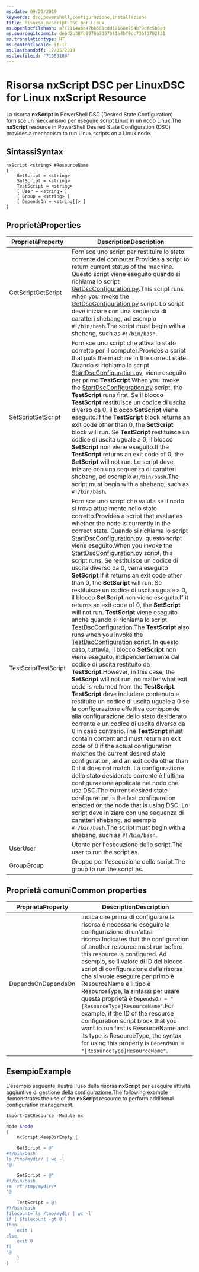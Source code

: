 ```yaml
---
ms.date: 09/20/2019
keywords: dsc,powershell,configurazione,installazione
title: Risorsa nxScript DSC per Linux
ms.openlocfilehash: a7f2114aba47bb581cdd19168e784b79dfc5b6ad
ms.sourcegitcommit: debd2b38fb8070a7357bf1a4bf9cc736f3702f31
ms.translationtype: HT
ms.contentlocale: it-IT
ms.lasthandoff: 12/05/2019
ms.locfileid: "71953188"
---
```

# <a name="dsc-for-linux-nxscript-resource"></a><span data-ttu-id="7f6a2-103">Risorsa nxScript DSC per Linux</span><span class="sxs-lookup"><span data-stu-id="7f6a2-103">DSC for Linux nxScript Resource</span></span>

<span data-ttu-id="7f6a2-104">La risorsa **nxScript** in PowerShell DSC (Desired State Configuration) fornisce un meccanismo per eseguire script Linux in un nodo Linux.</span><span class="sxs-lookup"><span data-stu-id="7f6a2-104">The **nxScript** resource in PowerShell Desired State Configuration (DSC) provides a mechanism to run Linux scripts on a Linux node.</span></span>

## <a name="syntax"></a><span data-ttu-id="7f6a2-105">Sintassi</span><span class="sxs-lookup"><span data-stu-id="7f6a2-105">Syntax</span></span>

```Syntax
nxScript <string> #ResourceName
{
    GetScript = <string>
    SetScript = <string>
    TestScript = <string>
    [ User = <string> ]
    [ Group = <string> ]
    [ DependsOn = <string[]> ]
}
```

## <a name="properties"></a><span data-ttu-id="7f6a2-106">Proprietà</span><span class="sxs-lookup"><span data-stu-id="7f6a2-106">Properties</span></span>

|<span data-ttu-id="7f6a2-107">Proprietà</span><span class="sxs-lookup"><span data-stu-id="7f6a2-107">Property</span></span> |<span data-ttu-id="7f6a2-108">Description</span><span class="sxs-lookup"><span data-stu-id="7f6a2-108">Description</span></span> |
|---|---|
|<span data-ttu-id="7f6a2-109">GetScript</span><span class="sxs-lookup"><span data-stu-id="7f6a2-109">GetScript</span></span> |<span data-ttu-id="7f6a2-110">Fornisce uno script per restituire lo stato corrente del computer.</span><span class="sxs-lookup"><span data-stu-id="7f6a2-110">Provides a script to return current status of the machine.</span></span> <span data-ttu-id="7f6a2-111">Questo script viene eseguito quando si richiama lo script [GetDscConfiguration.py](https://github.com/Microsoft/PowerShell-DSC-for-Linux#performing-dsc-operations-from-the-linux-computer).</span><span class="sxs-lookup"><span data-stu-id="7f6a2-111">This script runs when you invoke the [GetDscConfiguration.py](https://github.com/Microsoft/PowerShell-DSC-for-Linux#performing-dsc-operations-from-the-linux-computer) script.</span></span> <span data-ttu-id="7f6a2-112">Lo script deve iniziare con una sequenza di caratteri shebang, ad esempio `#!/bin/bash`.</span><span class="sxs-lookup"><span data-stu-id="7f6a2-112">The script must begin with a shebang, such as `#!/bin/bash`.</span></span> |
|<span data-ttu-id="7f6a2-113">SetScript</span><span class="sxs-lookup"><span data-stu-id="7f6a2-113">SetScript</span></span> |<span data-ttu-id="7f6a2-114">Fornisce uno script che attiva lo stato corretto per il computer.</span><span class="sxs-lookup"><span data-stu-id="7f6a2-114">Provides a script that puts the machine in the correct state.</span></span> <span data-ttu-id="7f6a2-115">Quando si richiama lo script [StartDscConfiguration.py](https://github.com/Microsoft/PowerShell-DSC-for-Linux#performing-dsc-operations-from-the-linux-computer), viene eseguito per primo **TestScript**.</span><span class="sxs-lookup"><span data-stu-id="7f6a2-115">When you invoke the [StartDscConfiguration.py](https://github.com/Microsoft/PowerShell-DSC-for-Linux#performing-dsc-operations-from-the-linux-computer) script, the **TestScript** runs first.</span></span> <span data-ttu-id="7f6a2-116">Se il blocco **TestScript** restituisce un codice di uscita diverso da 0, il blocco **SetScript** viene eseguito.</span><span class="sxs-lookup"><span data-stu-id="7f6a2-116">If the **TestScript** block returns an exit code other than 0, the **SetScript** block will run.</span></span> <span data-ttu-id="7f6a2-117">Se **TestScript** restituisce un codice di uscita uguale a 0, il blocco **SetScript** non viene eseguito.</span><span class="sxs-lookup"><span data-stu-id="7f6a2-117">If the **TestScript** returns an exit code of 0, the **SetScript** will not run.</span></span> <span data-ttu-id="7f6a2-118">Lo script deve iniziare con una sequenza di caratteri shebang, ad esempio `#!/bin/bash`.</span><span class="sxs-lookup"><span data-stu-id="7f6a2-118">The script must begin with a shebang, such as `#!/bin/bash`.</span></span> |
|<span data-ttu-id="7f6a2-119">TestScript</span><span class="sxs-lookup"><span data-stu-id="7f6a2-119">TestScript</span></span> |<span data-ttu-id="7f6a2-120">Fornisce uno script che valuta se il nodo si trova attualmente nello stato corretto.</span><span class="sxs-lookup"><span data-stu-id="7f6a2-120">Provides a script that evaluates whether the node is currently in the correct state.</span></span> <span data-ttu-id="7f6a2-121">Quando si richiama lo script [StartDscConfiguration.py](https://github.com/Microsoft/PowerShell-DSC-for-Linux#performing-dsc-operations-from-the-linux-computer), questo script viene eseguito.</span><span class="sxs-lookup"><span data-stu-id="7f6a2-121">When you invoke the [StartDscConfiguration.py](https://github.com/Microsoft/PowerShell-DSC-for-Linux#performing-dsc-operations-from-the-linux-computer) script, this script runs.</span></span> <span data-ttu-id="7f6a2-122">Se restituisce un codice di uscita diverso da 0, verrà eseguito **SetScript**.</span><span class="sxs-lookup"><span data-stu-id="7f6a2-122">If it returns an exit code other than 0, the **SetScript** will run.</span></span> <span data-ttu-id="7f6a2-123">Se restituisce un codice di uscita uguale a 0, il blocco **SetScript** non viene eseguito.</span><span class="sxs-lookup"><span data-stu-id="7f6a2-123">If it returns an exit code of 0, the **SetScript** will not run.</span></span> <span data-ttu-id="7f6a2-124">**TestScript** viene eseguito anche quando si richiama lo script [TestDscConfiguration](https://github.com/Microsoft/PowerShell-DSC-for-Linux#performing-dsc-operations-from-the-linux-computer).</span><span class="sxs-lookup"><span data-stu-id="7f6a2-124">The **TestScript** also runs when you invoke the [TestDscConfiguration](https://github.com/Microsoft/PowerShell-DSC-for-Linux#performing-dsc-operations-from-the-linux-computer) script.</span></span> <span data-ttu-id="7f6a2-125">In questo caso, tuttavia, il blocco **SetScript** non viene eseguito, indipendentemente dal codice di uscita restituito da **TestScript**.</span><span class="sxs-lookup"><span data-stu-id="7f6a2-125">However, in this case, the **SetScript** will not run, no matter what exit code is returned from the **TestScript**.</span></span> <span data-ttu-id="7f6a2-126">**TestScript** deve includere contenuto e restituire un codice di uscita uguale a 0 se la configurazione effettiva corrisponde alla configurazione dello stato desiderato corrente e un codice di uscita diverso da 0 in caso contrario.</span><span class="sxs-lookup"><span data-stu-id="7f6a2-126">The **TestScript** must contain content and must return an exit code of 0 if the actual configuration matches the current desired state configuration, and an exit code other than 0 if it does not match.</span></span> <span data-ttu-id="7f6a2-127">La configurazione dello stato desiderato corrente è l'ultima configurazione applicata nel nodo che usa DSC.</span><span class="sxs-lookup"><span data-stu-id="7f6a2-127">The current desired state configuration is the last configuration enacted on the node that is using DSC.</span></span> <span data-ttu-id="7f6a2-128">Lo script deve iniziare con una sequenza di caratteri shebang, ad esempio `#!/bin/bash`.</span><span class="sxs-lookup"><span data-stu-id="7f6a2-128">The script must begin with a shebang, such as `#!/bin/bash`.</span></span> |
|<span data-ttu-id="7f6a2-129">User</span><span class="sxs-lookup"><span data-stu-id="7f6a2-129">User</span></span> |<span data-ttu-id="7f6a2-130">Utente per l'esecuzione dello script.</span><span class="sxs-lookup"><span data-stu-id="7f6a2-130">The user to run the script as.</span></span> |
|<span data-ttu-id="7f6a2-131">Group</span><span class="sxs-lookup"><span data-stu-id="7f6a2-131">Group</span></span> |<span data-ttu-id="7f6a2-132">Gruppo per l'esecuzione dello script.</span><span class="sxs-lookup"><span data-stu-id="7f6a2-132">The group to run the script as.</span></span> |

## <a name="common-properties"></a><span data-ttu-id="7f6a2-133">Proprietà comuni</span><span class="sxs-lookup"><span data-stu-id="7f6a2-133">Common properties</span></span>

|<span data-ttu-id="7f6a2-134">Proprietà</span><span class="sxs-lookup"><span data-stu-id="7f6a2-134">Property</span></span> |<span data-ttu-id="7f6a2-135">Description</span><span class="sxs-lookup"><span data-stu-id="7f6a2-135">Description</span></span> |
|---|---|
|<span data-ttu-id="7f6a2-136">DependsOn</span><span class="sxs-lookup"><span data-stu-id="7f6a2-136">DependsOn</span></span> |<span data-ttu-id="7f6a2-137">Indica che prima di configurare la risorsa è necessario eseguire la configurazione di un'altra risorsa.</span><span class="sxs-lookup"><span data-stu-id="7f6a2-137">Indicates that the configuration of another resource must run before this resource is configured.</span></span> <span data-ttu-id="7f6a2-138">Ad esempio, se il valore di ID del blocco script di configurazione della risorsa che si vuole eseguire per primo è ResourceName e il tipo è ResourceType, la sintassi per usare questa proprietà è `DependsOn = "[ResourceType]ResourceName"`.</span><span class="sxs-lookup"><span data-stu-id="7f6a2-138">For example, if the ID of the resource configuration script block that you want to run first is ResourceName and its type is ResourceType, the syntax for using this property is `DependsOn = "[ResourceType]ResourceName"`.</span></span> |

## <a name="example"></a><span data-ttu-id="7f6a2-139">Esempio</span><span class="sxs-lookup"><span data-stu-id="7f6a2-139">Example</span></span>

<span data-ttu-id="7f6a2-140">L'esempio seguente illustra l'uso della risorsa **nxScript** per eseguire attività aggiuntive di gestione della configurazione.</span><span class="sxs-lookup"><span data-stu-id="7f6a2-140">The following example demonstrates the use of the **nxScript** resource to perform additional configuration management.</span></span>

```powershell
Import-DSCResource -Module nx

Node $node
{
    nxScript KeepDirEmpty {

    GetScript = @"
#!/bin/bash
ls /tmp/mydir/ | wc -l
"@

    SetScript = @"
#!/bin/bash
rm -rf /tmp/mydir/*
"@

    TestScript = @'
#!/bin/bash
filecount=`ls /tmp/mydir | wc -l`
if [ $filecount -gt 0 ]
then
    exit 1
else
    exit 0
fi
'@
    }
}
```
